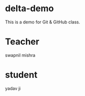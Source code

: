 # delta-demo
This is a demo for Git &amp; GitHub class.
# Teacher 
swapnil mishra

# student
yadav ji
 